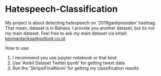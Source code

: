 # Hatespeech-Classification
My project is about detecting hatespeech on '2019gantipresiden' hashtag.
That mean, dataset is in Bahasa.
I provide you another dataset, but its not my main dataset. Feel free to ask my main dataset via email: kevinantariksa@outlook.co.id

How to use:
1. I recommend you use jupyter notebook or that kind
2. Use 'Ambil Dataset Twitter.ipynb' for getting tweet data
3. Run the 'SkripsiFinalKevin' for getting my classification results
